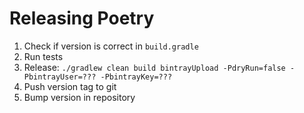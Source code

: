 # Releasing Poetry

1. Check if version is correct in `build.gradle`
2. Run tests
3. Release: `./gradlew clean build bintrayUpload -PdryRun=false -PbintrayUser=??? -PbintrayKey=???`
4. Push version tag to git
5. Bump version in repository